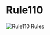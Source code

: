 # Rule110

![Rule110 Rules](http://mathworld.wolfram.com/images/eps-gif/ElementaryCARule110_1000.gif)